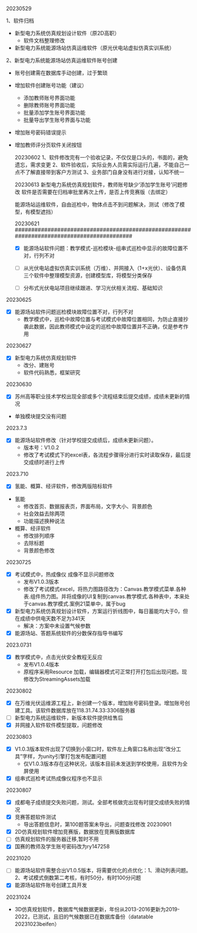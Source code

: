 

20230529

1、软件归档
- 新型电力系统仿真规划设计软件（原2D高职）
  - 软件文档整理修改
- 新型电力系统能源场站仿真运维软件（原光伏电站虚拟仿真实训系统）

2、新型电力系统能源场站仿真运维软件账号创建
- 账号创建需在数据库手动创建，过于繁琐
- 增加软件创建账号功能（建议）
  - 添加教师账号界面功能
  - 删除教师账号界面功能
  - 批量添加学生账号界面功能
  - 批量导出学生账号界面与功能
- 增加账号密码错误提示
- 增加教师评分页软件关闭按钮

  20230602
  1、软件修改完有一个验收记录，不仅仅是口头的，书面的，避免遗忘，需求变更
  2、软件验收后，实际业务人员需实际运行几遍，不能自己一点不了解直接带到客户方测试
  3、业务部门自身没有进行对接，认知不统一

  20230613
  新型电力系统仿真规划软件，教师账号缺少‘添加学生账号’问题修改
  软件是否需要在归档审批里再次上传，是否上传竞赛版（去绑定）

  能源场站运维软件，自由巡检中，物体点击不到问题解决，测试（修改了模型，有模型遮挡）

  20230621 ##########################################################################################

  - [x] 能源场站软件问题：教学模式-巡检模块-组串式巡检中显示的故障位置不对，行列不对

  - [ ] 从光伏电站虚拟仿真实训系统（万维）、并网接入（1+x光伏）、设备仿真三个软件中整理模型资源，创建模型库，将模型分类保存

  - [ ] 分布式光伏电站项目继续跟进、学习光伏相关流程、基础知识


20230625

- [x] 能源场站软件问题巡检模块故障位置不对，行列不对
  - 教学模式中，巡检中故障位置与考试模式中故障位置相同，为防止直接抄袭此数据，因此教师模式中设定的巡检中故障位置并不正确，仅是参考作用

20230627
- [x] 新型电力系统仿真规划软件
  - 改分、建账号
  - 软件代码熟悉，框架研究

20230630
- [x] 苏州高等职业技术学校出现全部或多个流程结束后提交成绩，成绩未更新的情况
- 单独模块提交没有问题

2023.7.3
- [x] 能源场站软件修改（针对学校提交成绩后，成绩未更新问题）。
  - 版本号：V1.0.2
  - 修改了考试模式下的excel表，各流程步骤得分进行实时读取保存，最后提交成绩时进行上传

2023.710
- [x] 氢能、概算、经评软件，修改两版陪标软件
- 氢能
  - 修改首页、数据报表页，界面布局，文字大小、背景颜色
  - 社会效益去除两项
  - 功能描述换种说法
- 概算、经评软件
  - 修改排列顺序
  - 去除标题
  - 背景颜色修改

20230725
- [x] 考试模式中，热成像仪 成像不显示问题修改
  - 发布V1.0.3版本
  - 修改了考试模式excel，将热力图路径改为：Canvas.教学模式菜单.各种表.组件热力图。并将成像的UI复制到canvas.教学模式.各种表中，本来处于canvas.教学模式.案例21菜单中，属于bug
- [x] 新型电力系统仿真规划设计软件，方案运行折线图中，每日蓄能均大于0，但在成绩中供电天数不足为341天
  - 解决：方案中未设置气候参数 
- [x] 能源场站、答题系统软件的分数保存指导书编写

2023.0731
- [x] 教学模式中，点击光伏安全教程无反应
  - 发布V1.0.4版本
  - 原程序采用Resource 加载，编辑器模式可正常打开打包后出现问题。现修改为StreamingAssets加载

20230802
- [x] 在万维光伏运维源工程上，新创建一个版本，增加账号密码登录。增加账号创建工具。该软件数据库放在118.31.74.33:3306服务器
- [ ] 新型电力系统运维软件，新版本软件提供给售后
- [x] 并网接入软件软件模型提取，问题修改

20230803
- [x] V1.0.3版本软件出现了切换到小窗口时，软件左上角窗口名称出现“改分工具”字样，为unity引擎打包发布配置问题
    - 仅V1.0.3版本存在这种状况，该版本目前未发送到学校使用，且软件为全屏使用
- [x] 组串式巡检考试热成像仪程序也不显示  

20230807
- [x] 成都电子成绩提交失败问题，测试。全部考核做完出现有时提交成绩失败的情况
- [x] 竞赛答题软件测试
    - 导出答题信息时，第100题答案未导出，问题查找修改
20230901
- [x] 2D仿真规划软件增加竞赛版，数据放在竞赛版数据库
- [ ] 仿真规划软件的服务器迁移,暂时不用
- [x] 国赛的教师及学生账号密码改为ry147258

20231020
- [ ] 能源场站软件需整合出V1.0.5版本，将需要优化的点优化：1、滑动列表问题。2、考试模式倒数第二考核，有时50分，有时100分问题
- [x] 能源场站软件账号创建工具开发

20231024
- 3D仿真规划软件，数据库气候数据更新，年份从2013-2016更新为2019-2022，已测试，且旧的气候数据已在数据库备份（datatable 20231023beifen）